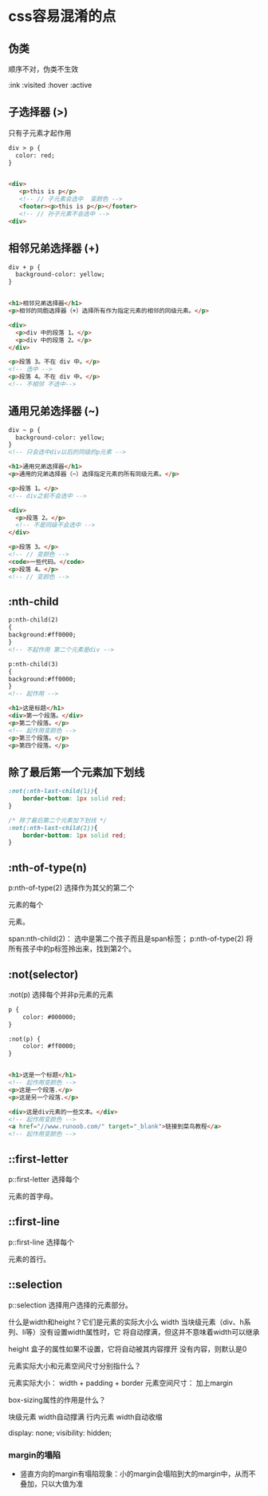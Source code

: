 # css容易混淆的点


## 伪类
顺序不对，伪类不生效

:ink
:visited
:hover
:active

## 子选择器 (>)
只有子元素才起作用
``` html
div > p {
  color: red;
}


<div>
   <p>this is p</p>   
   <!-- // 子元素会选中  变颜色 -->
   <footer><p>this is p</p></footer>  
   <!-- // 孙子元素不会选中 -->
<div>
```


## 相邻兄弟选择器 (+)

``` html
div + p {
  background-color: yellow;
}


<h1>相邻兄弟选择器</h1>
<p>相邻的同胞选择器（+）选择所有作为指定元素的相邻的同级元素。</p>

<div>
  <p>div 中的段落 1。</p>
  <p>div 中的段落 2。</p>
</div>

<p>段落 3。不在 div 中。</p>
<!-- 选中 -->
<p>段落 4。不在 div 中。</p>
<!-- 不相邻 不选中-->


```


## 通用兄弟选择器 (~)

``` html
div ~ p {
  background-color: yellow;
}
<!-- 只会选中div以后的同级的p元素 -->

<h1>通用兄弟选择器</h1>
<p>通用的兄弟选择器（~）选择指定元素的所有同级元素。</p>

<p>段落 1。</p>
<!-- div之前不会选中 -->

<div>
  <p>段落 2。</p>
  <!-- 不是同级不会选中 -->
</div>

<p>段落 3。</p>  
<!-- // 变颜色 -->
<code>一些代码。</code>
<p>段落 4。</p>  
<!-- // 变颜色 -->
```

## :nth-child

``` html
p:nth-child(2)
{
background:#ff0000;
}
<!-- 不起作用 第二个元素是div -->

p:nth-child(3)
{
background:#ff0000;
}
<!-- 起作用 -->

<h1>这是标题</h1>
<div>第一个段落。</div>
<p>第二个段落。</p>
<!-- 起作用变颜色 -->
<p>第三个段落。</p>
<p>第四个段落。</p>
```
## 除了最后第一个元素加下划线
``` css
:not(:nth-last-child(1)){
    border-bottom: 1px solid red;
}

/* 除了最后第二个元素加下划线 */
:not(:nth-last-child(2)){
    border-bottom: 1px solid red;
}
```


## :nth-of-type(n)

p:nth-of-type(2)	选择作为其父的第二个 <p> 元素的每个 <p> 元素。


span:nth-child(2)：
选中是第二个孩子而且是span标签；
p:nth-of-type(2)
将所有孩子中的p标签拎出来，找到第2个。


## :not(selector)	
:not(p)	选择每个并非p元素的元素

``` html
p {
    color: #000000;
}

:not(p) {
    color: #ff0000;
}


<h1>这是一个标题</h1>
<!-- 起作用变颜色 -->
<p>这是一个段落.</p>
<p>这是另一个段落.</p>

<div>这是div元素的一些文本。</div>
<!-- 起作用变颜色 -->
<a href="//www.runoob.com/" target="_blank">链接到菜鸟教程</a>
<!-- 起作用变颜色 -->
```

## ::first-letter	
p::first-letter	选择每个 <p> 元素的首字母。
## ::first-line	
p::first-line	选择每个 <p> 元素的首行。
## ::selection	
p::selection	选择用户选择的元素部分。


什么是width和height？它们是元素的实际大小么
width 当块级元素（div、h系列、li等）没有设置width属性时，它
将自动撑满，但这并不意味着width可以继承

height 
盒子的属性如果不设置，它将自动被其内容撑开
没有内容，则默认是0

元素实际大小和元素空间尺寸分别指什么？

元素实际大小： width + padding + border
元素空间尺寸： 加上margin


box-sizing属性的作用是什么？

块级元素 width自动撑满
行内元素 width自动收缩

display: none;
visibility: hidden;

### margin的塌陷

- 竖直方向的margin有塌陷现象：小的margin会塌陷到大的margin中，从而不叠加，只以大值为准
